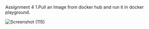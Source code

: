Assignment 4
1.Pull an Image from docker hub and run it in docker playground. 

![Screenshot (115)](https://user-images.githubusercontent.com/113195113/199497987-573b600f-f6d3-4b62-8a54-21c250cd8812.png)
